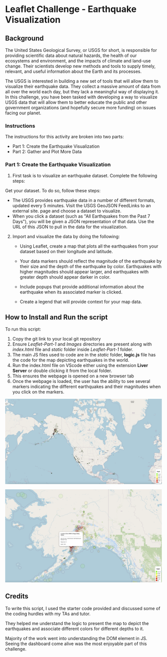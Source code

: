 # Leaflet Challenge - Earthquake Visualization
## Background
The United States Geological Survey, or USGS for short, is responsible for providing scientific data about natural hazards, the health of our ecosystems and environment, and the impacts of climate and land-use change. Their scientists develop new methods and tools to supply timely, relevant, and useful information about the Earth and its processes.

The USGS is interested in building a new set of tools that will allow them to visualize their earthquake data. They collect a massive amount of data from all over the world each day, but they lack a meaningful way of displaying it. In this challenge, you have been tasked with developing a way to visualize USGS data that will allow them to better educate the public and other government organizations (and hopefully secure more funding) on issues facing our planet.

### Instructions
The instructions for this activity are broken into two parts:

* Part 1: Create the Earthquake Visualization
* Part 2: Gather and Plot More Data 

### Part 1: Create the Earthquake Visualization
1. First task is to visualize an earthquake dataset. Complete the following steps: <br>

Get your dataset. To do so, follow these steps: <br>
* The USGS provides earthquake data in a number of different formats, updated every 5 minutes. Visit the USGS GeoJSON FeedLinks to an external site. page and choose a dataset to visualize.
* When you click a dataset (such as "All Earthquakes from the Past 7 Days"), you will be given a JSON representation of that data. Use the URL of this JSON to pull in the data for the visualization.

2. Import and visualize the data by doing the following:

    * Using Leaflet, create a map that plots all the earthquakes from your dataset based on their longitude and latitude.

    * Your data markers should reflect the magnitude of the earthquake by their size and the depth of the earthquake by color. Earthquakes with higher magnitudes should appear larger, and earthquakes with greater depth should appear darker in color.

    * Include popups that provide additional information about the earthquake when its associated marker is clicked.

    * Create a legend that will provide context for your map data.

## How to Install and Run the script

To run this script:
1. Copy the git link to your local git repository
2. Ensure *Leaflet-Part-1* and *Images* directories are present along with *index.html* file and *static* folder inside *Leaflet-Part-1* folder.
3. The main JS files used to code are in the *static* folder, **logic.js** file has the code for the map depicting earthquakes in the world.
4. Run the index.html file on VScode either using the extension **Liver Server** or double clicking it from the local folder.
5. This ensures the webpage is opened on a new browser tab
6. Once the webpage is loaded, the user has the ability to see several markers indicating the different earthquakes and their magnitudes when you click on the markers.  

![Earthquake Map](Images/Earthquake_map.png)

![Earthquake in Alaska](Images/Earthquake_Alaska.png)

## Credits

To write this script, I used the starter code provided and discussed some of the coding hurdles with my TAs and tutor. <br> 

They helped me understand the logic to present the map to depict the earthquakes and associate different colors for different depths to it. <br>

Majority of the work went into understanding the DOM element in JS. Seeing the dashboard come alive was the most enjoyable part of this challenge. 




